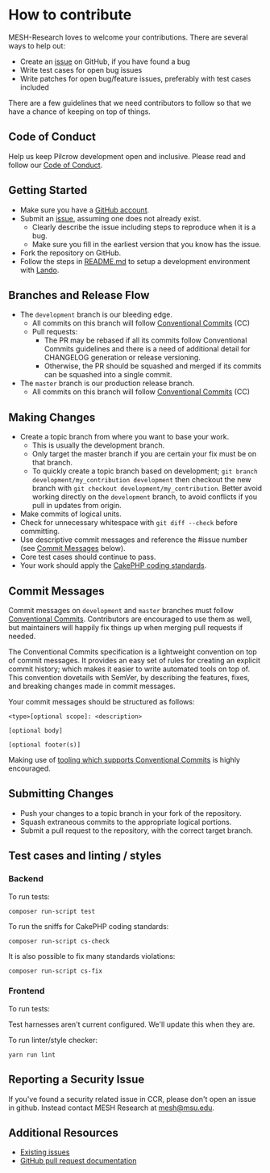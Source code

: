 # How to contribute

MESH-Research loves to welcome your contributions. There are several ways to help out:

* Create an [issue](https://github.com/MESH-Research/Pilcrow/issues) on GitHub, if you have found a bug
* Write test cases for open bug issues
* Write patches for open bug/feature issues, preferably with test cases included

There are a few guidelines that we need contributors to follow so that we have a
chance of keeping on top of things.

## Code of Conduct

Help us keep Pilcrow development open and inclusive. Please read and follow our [Code of Conduct](https://github.com/MESH-Research/Pilcrow/blob/master/CODE_OF_CONDUCT.md).

## Getting Started

* Make sure you have a [GitHub account](https://github.com/signup/free).
* Submit an [issue](https://github.com/MESH-Research/Pilcrow/issues), assuming one does not already exist.
  * Clearly describe the issue including steps to reproduce when it is a bug.
  * Make sure you fill in the earliest version that you know has the issue.
* Fork the repository on GitHub.
* Follow the steps in [README.md](https://github.com/MESH-Research/Pilcrow/blob/master/README.md) to setup a development environment with [Lando](https://lando.dev).

## Branches and Release Flow

* The `development` branch is our bleeding edge.
  * All commits on this branch will follow [Conventional Commits](https://www.conventionalcommits.org/en/v1.0.0/#summary) (CC)
  * Pull requests:
    * The PR may be rebased if all its commits follow Conventional Commits guidelines and there is a need of additional detail for CHANGELOG generation or release versioning.
    * Otherwise, the PR should be squashed and merged if its commits can be squashed into a single commit.
* The `master` branch is our production release branch.
  * All commits on this branch will follow [Conventional Commits](https://www.conventionalcommits.org/en/v1.0.0/#summary) (CC)

## Making Changes

* Create a topic branch from where you want to base your work.
  * This is usually the development branch.
  * Only target the master branch if you are certain your fix must be on that
    branch.
  * To quickly create a topic branch based on development; `git branch
    development/my_contribution development` then checkout the new branch with `git
    checkout development/my_contribution`. Better avoid working directly on the
    `development` branch, to avoid conflicts if you pull in updates from origin.
* Make commits of logical units.
* Check for unnecessary whitespace with `git diff --check` before committing.
* Use descriptive commit messages and reference the #issue number (see [Commit Messages](#commit-messages) below).
* Core test cases should continue to pass.
* Your work should apply the [CakePHP coding standards](https://book.cakephp.org/4/en/contributing/cakephp-coding-conventions.html).

## Commit Messages

Commit messages on `development` and `master` branches must follow [Conventional Commits](https://www.conventionalcommits.org/en/v1.0.0/#summary). Contributors are encouraged to use them as well, but maintainers will happily fix things up when merging pull requests if needed.

The Conventional Commits specification is a lightweight convention on top of commit messages. It provides an easy set of rules for creating an explicit commit history; which makes it easier to write automated tools on top of. This convention dovetails with SemVer, by describing the features, fixes, and breaking changes made in commit messages.

Your commit messages should be structured as follows:

    <type>[optional scope]: <description>

    [optional body]

    [optional footer(s)]

Making use of [tooling which supports Conventional Commits](https://www.conventionalcommits.org/en/v1.0.0/#tooling-for-conventional-commits) is highly encouraged.

## Submitting Changes

* Push your changes to a topic branch in your fork of the repository.
* Squash extraneous commits to the appropriate logical portions.
* Submit a pull request to the repository, with the correct target branch.

## Test cases and linting / styles

### Backend

To run tests:

    composer run-script test

To run the sniffs for CakePHP coding standards:

    composer run-script cs-check

It is also possible to fix many standards violations:

    composer run-script cs-fix

### Frontend

To run tests:

Test harnesses aren't current configured.  We'll update this when they are.

To run linter/style checker:

    yarn run lint

## Reporting a Security Issue

If you've found a security related issue in CCR, please don't open an issue in github. Instead contact MESH Research at mesh@msu.edu.

## Additional Resources

* [Existing issues](https://github.com/MESH-Research/Pilcrow/issues)
* [GitHub pull request documentation](https://help.github.com/articles/creating-a-pull-request/)
